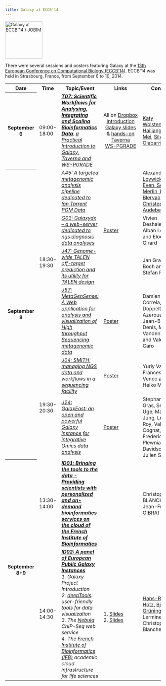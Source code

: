 ```yaml
---
title: Galaxy at ECCB'14
---
```

<div class='center'> 
<a href='http://www.eccb14.org/'><img src="/src/images/logos/ECCB2014Logo.png" alt="Galaxy at ECCB'14 / JOBIM" height="120" /></a>
</div>



There were several sessions and posters featuring Galaxy at the [13th European Conference on Computational Biology (ECCB'14)](http://www.eccb14.org/).  ECCB'14 was held in Strasbourg, France, from September 6 to 10, 2014.

<table>
  <tr class="th" >
    <th> Date </th>
    <th> Time </th>
    <th> Topic/Event </th>
    <th> Links </th>
    <th> Contact </th>
  </tr>
  <tr>
    <th> September 6 </th>
    <td> 09:00-18:00 </td>
    <td> <strong><em><a href='http://www.eccb14.org/program/tutorials/workflows'>T07: Scientific Workflows for Analysing, Integrating and Scaling Bioinformatics Data</a></strong>: <a href='http://www.eccb14.org/program/tutorials/workflows'>a Practical Introduction to Galaxy, Taverna and WS-PGRADE</a></em> </td>
    <td style=" text-align: center;"> All&nbsp;on&nbsp;<a href='http://bit.ly/1tHVmDF'>Dropbox</a><br /> <a href='https://depot.galaxyproject.org/hub/attachments/documents/presentations/2014ECCB_WolstencroftIntro.pdf'>Introduction</a><br /> <a href='https://depot.galaxyproject.org/hub/attachments/documents/presentations/2014ECCB_MeiGalaxy.pdf'>Galaxy slides</a> & <a href='https://depot.galaxyproject.org/hub/attachments/documents/presentations/2014ECCB_MeiGalaxyHandsOn.pdf'>hands-on</a><br /> <a href='http://bit.ly/1m0oebG'>Taverna</a><br /> <a href='http://bit.ly/1tHVmDF'>WS-PGRADE</a> </td>
    <td> <a href='http://www.liacs.nl/~kwolsten/'>Katy Wolstencroft</a>, <a href='http://wiki.data.dtls.nl/index.php/User:Leon_Mei'>Hailiang (Leon) Mei</a>, <a href='http://staff.science.uva.nl/~silvia/'>Sílvia Olabarriaga</a> </td>
  </tr>
  <tr>
    <th rowspan=6> September 8 </th>
    <td rowspan=4> 18:30-19:30 </td>
    <td> <em><a href='http://www.eccb14.org/95'>A45: A targeted metagenomic analysis pipeline dedicated to Ion Torrent PGM Data</a></em> </td>
    <td> </td>
    <td> <a href='http://www.pegase-biosciences.com/pegase/le-sous-menu/'>Alexandre Loywick, Gael Even, Sophie Merlin, Renaud Blervaque and Christophe Audebert</a> </td>
  </tr>
  <tr>
    <td> <em><a href='http://www.eccb14.org/18-poster/101-poster-abstracts-a-7'>G03: Galaxydx – a web-server dedicated to ngs diagnosis data analyses</a></em> </td>
    <td> <a href='https://depot.galaxyproject.org/hub/attachments/documents/posters/ECCB2014_GalaxyDX.pdf'>Poster</a> </td>
    <td> Vivien Deshaies, Alban Lermine and Elodie Girard </td>
  </tr>
  <tr>
    <td> <em><a href='http://www.eccb14.org/18-poster/103-poster-abstracts-a-9'>J47: Genome-wide TALEN off-target prediction and its utility for TALEN design</a></em> </td>
    <td> </td>
    <td> Jan Grau, Jens Boch and Stefan Posch </td>
  </tr>
  <tr>
    <td> <em><a href='http://www.eccb14.org/18-poster/103-poster-abstracts-a-9'>J57: MetaGenSense: A Web application for analysis and visualization of High throughput Sequencing metagenomic data</a></em> </td>
    <td> <a href='https://depot.galaxyproject.org/hub/attachments/documents/posters/ECCB2014_MetaGenSense.pdf'>Poster</a> </td>
    <td> Damien Correia, Olivia Doppelt-Azeroual, Jean-Baptiste Denis, Mathias Vandenbogaert and Valérie Caro </td>
  </tr>
  <tr>
    <td rowspan=2> 19:30-20:30 </td>
    <td> <em><a href='http://www.eccb14.org/18-poster/103-poster-abstracts-a-9'>J04: SMITH: managing NGS data and workflows in a sequencing facility</a></em> </td>
    <td> <a href='/src/documents/posters/ECCB2014_SMITH.png'>Poster</a> </td>
    <td> Yuriy Vaskin, Francesco Venco and Heiko Muller </td>
  </tr>
  <tr>
    <td> <em><a href='http://www.eccb14.org/18-poster/103-poster-abstracts-a-9'>J24: GalaxEast: an open and powerful Galaxy instance for integrative Omics data analysis</a></em> </td>
    <td> <a href='https://depot.galaxyproject.org/hub/attachments/documents/posters/2014ECCB_GalaxEast.pdf'>Poster</a> </td>
    <td> Stephanie Le Gras, Serge Uge, Matthieu Jung, Ludovic Roy, Valerie Cognat, Frederic Plewniak, Irwin Davidson and Julien Seiler </td>
  </tr>
  <tr>
    <th rowspan=2> September 8+9 </th>
    <td> 13:30-14:00 </td>
    <td> <strong><em><a href='http://www.eccb14.org/program/demos'>ID01: Bringing the tools to the data - Providing scientists with personalized and on-demand bioinformatics services on the cloud of the French Institute of Bioinformatics</a></strong></em> </td>
    <td> </td>
    <td> Christophe BLANCHET, Jean-François GIBRAT </td>
  </tr>
  <tr>
    <td> 14:00-14:30 </td>
    <td> <strong><em><a href='http://www.eccb14.org/program/demos'>ID02: A panel of European Public Galaxy Instances</a></strong></em><br /><em> 1. Galaxy Project Introduction</em> <br /><em> 2. <a href='http://deeptools.ie-freiburg.mpg.de/'>deepTools</a>: user-friendly tools for data visualization</em><br /><em> 3. The <a href='http://nebula.curie.fr/'>Nebula</a> ChIP-Seq web service</em><br /><em> 4. The <a href='http://www.france-bioinformatique.fr'>French Institute of Bioinformatics (IFB)</a> academic cloud infrastructure for life sciences</em> </td>
    <td> <br /> 1.&nbsp;<a href='https://depot.galaxyproject.org/hub/attachments/events/eccb2014/HRH_final_20140908.pdf'>Slides</a><br /> 2. <a href='https://depot.galaxyproject.org/hub/attachments/documents/presentations/2014_ECCB_deepTools.pdf'>Slides</a> </td>
    <td> <a href='/src/people/hansrudolf-hotz/index.md'>Hans-Rudolf Hotz</a>, <a href='/src/people/bjoern-gruening/index.md'>Björn Grüning</a>, Alban Lermine, Christophe Blanchet </td>
  </tr>
</table>
